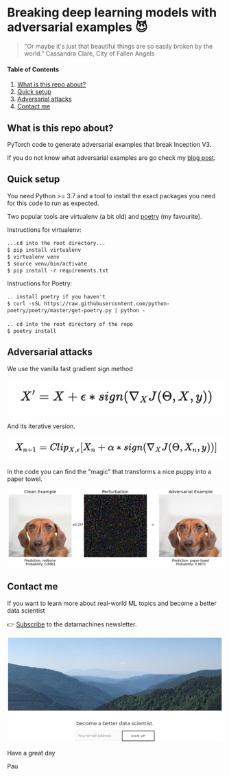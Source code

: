 # Breaking deep learning models with adversarial examples 😈

> "Or maybe it's just that beautiful things are so easily broken by the world.”
> Cassandra Clare, City of Fallen Angels

#### Table of Contents  
1. [What is this repo about?](#what-is-this-repo-about)     
2. [Quick setup](#quick-setup)     
3. [Adversarial attacks](#adversarial-attacks)     
4. [Contact me](#contact-me)  
    


## What is this repo about?

PyTorch code to generate adversarial examples that break Inception V3.

If you do not know what adversarial examples are go check my [blog post](http://datamachines.xyz/2021/07/05/adversarial-examples-to-break-deep-learning-models/).

## Quick setup

You need Python >= 3.7 and a tool to install the exact packages you need for this
code to run as expected.

Two popular tools are virtualenv (a bit old) and [poetry](https://python-poetry.org/) (my favourite).

Instructions for virtualenv:
```
...cd into the root directory...
$ pip install virtualenv
$ virtualenv venv
$ source venv/bin/activate
$ pip install -r requirements.txt
```

Instructions for Poetry:

```
.. install poetry if you haven't
$ curl -sSL https://raw.githubusercontent.com/python-poetry/poetry/master/get-poetry.py | python -

.. cd into the root directory of the repo
$ poetry install
```

## Adversarial attacks

We use the vanilla fast gradient sign method

![](images/fgsm_formula.png)


And its iterative version.

![](images/ifgsm_formula.png)


In the code you can find the "magic" that transforms a nice puppy into a paper towel.

![](images/step_1_to_9.jpg)


## Contact me

If you want to learn more about real-world ML topics and become a better data scientist

👉 [Subscribe](http://datamachines.xyz/subscribe) to the datamachines newsletter.

![](images/subscribe.jpg)

Have a great day

Pau